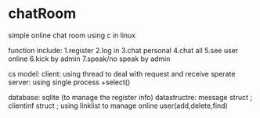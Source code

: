 # chatRoom
simple online chat room using c in linux

function include:
1.register
2.log in
3.chat personal
4.chat all
5.see user online
6.kick by admin
7.speak/no speak by admin

cs model:
client: using thread to deal with request and receive sperate
server: using single process +select()

database: sqlite (to manage the register info)
datastructre:     message struct   ; clientinf struct ; using linklist to manage online user(add,delete,find)
